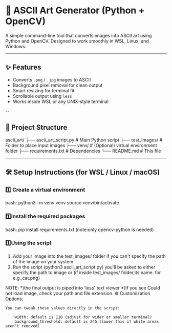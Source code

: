 # 🎨 ASCII Art Generator (Python + OpenCV)

A simple command-line tool that converts images into ASCII art using Python and OpenCV. Designed to work smoothly in WSL, Linux, and Windows.

---

## ✨ Features

- Converts `.png` / `.jpg` images to ASCII
- Background pixel removal for clean output
- Smart resizing for terminal fit
- Scrollable output using `less`
- Works inside WSL or any UNIX-style terminal

--

## 📁 Project Structure

ascii_art/
├── ascii_art_script.py # Main Python script
├── test_images/ # Folder to place input images
├── venv/ # (Optional) virtual environment folder
├── requirements.txt # Dependencies
└── README.md # This file


---

## 🛠️ Setup Instructions (for WSL / Linux / macOS)

### 1️⃣ Create a virtual environment

bash:
python3 -m venv venv
source venv/bin/activate

### 1️⃣Install the required packages
bash:
pip install requirements.txt
(note:only opencv-python is needed)

### 1️⃣Using the script
1. Add your image into the test_images/ folder if you can't specify the path of the image on your system
2. Run the script (python3 ascii_art_script.py)
   you'll be asked to either specify the path to image or (if inside test_images/ folder,its name. for e.g.,cat.png)

NOTE:
	*)the final output is piped into 'less' text viewer
        *)If you see Could not load image, check your path and file extension.
⚙️ Customization Options:

	You can tweak these values directly in the script:

		width: default is 110 (adjust for wider or smaller terminal)
		background_threshold: default is 245 (lower this if white areas aren't removed)
